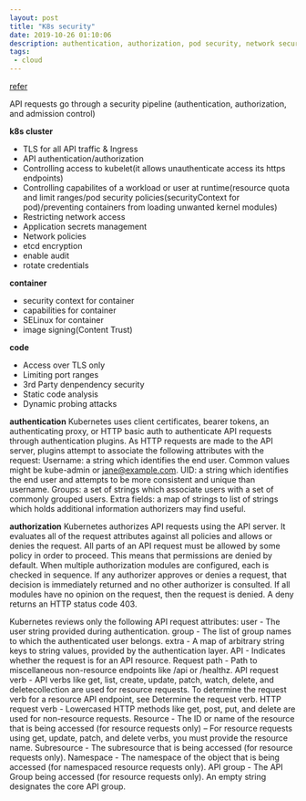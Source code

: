 ```yaml
---
layout: post
title: "K8s security"
date: 2019-10-26 01:10:06
description: authentication, authorization, pod security, network security and so on
tags:
 - cloud
---
```


[refer](https://kubernetes.io/docs/concepts/security/)

API requests go through a security pipeline (authentication, authorization, and admission control)


**k8s cluster**
- TLS for all API traffic & Ingress
- API authentication/authorization
- Controlling access to kubelet(it allows unauthenticate access its https endpoints)
- Controlling capabilites of a workload or user at runtime(resource quota and
  limit ranges/pod security policies(securityContext for pod)/preventing containers from loading unwanted kernel modules)
- Restricting network access
- Application secrets management
- Network policies
- etcd encryption
- enable audit
- rotate credentials

**container**
- security context for container
- capabilities for container
- SELinux for container
- image signing(Content Trust)

**code**
- Access over TLS only
- Limiting port ranges
- 3rd Party denpendency security
- Static code analysis
- Dynamic probing attacks

**authentication**
Kubernetes uses client certificates, bearer tokens, an authenticating proxy, or HTTP basic auth to authenticate API requests through authentication plugins. As HTTP requests are made to the API server, plugins attempt to associate the following attributes with the request:
Username: a string which identifies the end user. Common values might be kube-admin or jane@example.com.
UID: a string which identifies the end user and attempts to be more consistent and unique than username.
Groups: a set of strings which associate users with a set of commonly grouped users.
Extra fields: a map of strings to list of strings which holds additional information authorizers may find useful.

**authorization**
Kubernetes authorizes API requests using the API server. It evaluates all of the request attributes against all policies and allows or denies the request. All parts of an API request must be allowed by some policy in order to proceed. This means that permissions are denied by default.
When multiple authorization modules are configured, each is checked in sequence. If any authorizer approves or denies a request, that decision is immediately returned and no other authorizer is consulted. If all modules have no opinion on the request, then the request is denied. A deny returns an HTTP status code 403.

Kubernetes reviews only the following API request attributes:
user - The user string provided during authentication.
group - The list of group names to which the authenticated user belongs.
extra - A map of arbitrary string keys to string values, provided by the authentication layer.
API - Indicates whether the request is for an API resource.
Request path - Path to miscellaneous non-resource endpoints like /api or /healthz.
API request verb - API verbs like get, list, create, update, patch, watch, delete, and deletecollection are used for resource requests. To determine the request verb for a resource API endpoint, see Determine the request verb.
HTTP request verb - Lowercased HTTP methods like get, post, put, and delete are used for non-resource requests.
Resource - The ID or name of the resource that is being accessed (for resource requests only) – For resource requests using get, update, patch, and delete verbs, you must provide the resource name.
Subresource - The subresource that is being accessed (for resource requests only).
Namespace - The namespace of the object that is being accessed (for namespaced resource requests only).
API group - The API Group being accessed (for resource requests only). An empty string designates the core API group.

